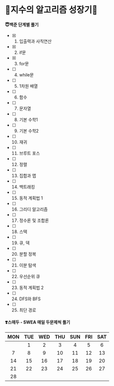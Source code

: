 # 🌱지수의 알고리즘 성장기🌳

#### 😇백준 단계별 풀기

- [x] 1. 입출력과 사칙연산
- [x] 2. if문
- [x] 3. for문
- [ ] 4. while문
- [ ] 5. 1차원 배열
- [ ] 6. 함수
- [ ] 7. 문자열
- [ ] 8. 기본 수학1
- [ ] 9. 기본 수학2
- [ ] 10. 재귀
- [ ] 11. 브루트 포스
- [ ] 12. 정렬
- [ ] 13. 집합과 맵
- [ ] 14. 백트래킹
- [ ] 15. 동적 계획법 1
- [ ] 16. 그리디 알고리즘
- [ ] 17. 정수론 및 조합론
- [ ] 18. 스택
- [ ] 19. 큐, 덱
- [ ] 20. 분할 정복
- [ ] 21. 이분 탐색
- [ ] 22. 우선순위 큐
- [ ] 23. 동적 계획법 2
- [ ] 24. DFS와 BFS
- [ ] 25. 최단 경로



#### ❣️스매두 - SWEA 매일 두문제씩 풀기

| MON  | TUE  | WED  | THU  | SUN  | FRI  | SAT  |
| :--: | :--: | :--: | :--: | :--: | :--: | :--: |
|      |  1   |  2   |  3   |  4   |  5   |  6   |
|  7   |  8   |  9   |  10  |  11  |  12  |  13  |
|  14  |  15  |  16  |  17  |  18  |  19  |  20  |
|  21  |  22  |  23  |  24  |  25  |  26  |  27  |
|  28  |      |      |      |      |      |      |

